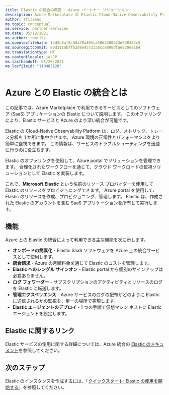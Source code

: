 ```yaml
---
title: Elastic の統合の概要 - Azure パートナー ソリューション
description: Azure Marketplace の Elastic Cloud-Native Observability Platform の使用の詳細について説明します。
author: tfitzmac
ms.topic: conceptual
ms.service: partner-services
ms.date: 05/19/2021
ms.author: tomfitz
ms.openlocfilehash: 1dd2c8af8c58a78a891ca4863200623d938383c5
ms.sourcegitcommit: 80d311abffb2d9a457333bcca898dfae830ea1b4
ms.translationtype: HT
ms.contentlocale: ja-JP
ms.lasthandoff: 05/26/2021
ms.locfileid: "110483120"
---
```

# <a name="what-is-elastic-integration-with-azure"></a>Azure との Elastic の統合とは

この記事では、Azure Marketplace で利用できるサービスとしてのソフトウェア (SaaS) アプリケーションの Elastic について説明します。 このオファリングにより、Elastic サービスと Azure のより深い統合が可能です。

Elastic の Cloud-Native Observability Platform は、ログ、メトリック、トレース分析を 1 か所に集中させます。 Azure 環境の正常性とパフォーマンスをより簡単に監視できます。 この情報は、サービスのトラブルシューティングを迅速に行うのに役立ちます。

Elastic のオファリングを使用して、Azure portal でソリューションを管理できます。 合理化されたワークフローを通じて、クラウド ワークロードの監視ソリューションとして Elastic を実装します。

これで、**Microsoft.Elastic** という名前のリソース プロバイダーを使用して Elastic のリソースをプロビジョニングできます。 Azure portal を使用して、Elastic のリソースを作成、プロビジョニング、管理します。 Elastic は、作成された Elastic のアカウントを含む SaaS アプリケーションを所有して実行します。

## <a name="capabilities"></a>機能

Azure との Elastic の統合によって利用できる主な機能を次に示します。

- **オンボードの簡素化** - Elastic SaaS ソフトウェアを Azure 上の統合サービスとして使用します。
- **統合請求** - Azure の月額料金を通じて Elastic のコストを管理します。 
- **Elastic へのシングル サインオン** - Elastic portal から個別のサインアップは必要ありません。
- **ログ フォワーダー** - サブスクリプションのアクティビティとリソースのログを Elastic に転送します。
- **管理エクスペリエンス** - Azure サービスのログの配布がどのように Elastic に送信されるかの監視を、単一の場所で実現します。
- **Elastic エージェントのデプロイ** - 1 つの手順で仮想マシン ホストに Elastic エージェントを設定します。 

## <a name="elastic-links"></a>Elastic に関するリンク

Elastic サービスの使用に関する詳細については、Azure 統合の [Elastic のドキュメント](https://azure-native-02.docs-preview.app.elstc.co/guide/en/cloud/master/ec-azure-marketplace-native.html)を参照してください。

## <a name="next-steps"></a>次のステップ

Elastic のインスタンスを作成するには、「[クイックスタート: Elastic の使用を開始する](create.md)」を参照してください。